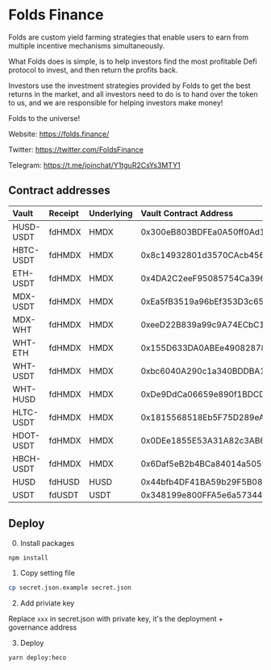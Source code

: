 # Folds Finance

Folds are custom yield farming strategies that enable users to earn from multiple incentive mechanisms simultaneously.

What Folds does is simple,  is to help investors find the most profitable Defi protocol to invest, and then return the profits back.

Investors use the investment strategies provided by Folds to get the best returns in the market, and all investors need to do is to hand over the token to us, and we are responsible for helping investors make money!

Folds to the universe!

Website: https://folds.finance/

Twitter: https://twitter.com/FoldsFinance

Telegram: https://t.me/joinchat/Y1tguR2CsYs3MTY1

## Contract addresses

| Vault             | Receipt     | Underlying  | Vault Contract Address                     | Underlying Address                         | Strategy Address                           |
|:------------------|:------------|:------------|:-------------------------------------------|:-------------------------------------------|:-------------------------------------------|
| HUSD-USDT         | fdHMDX      | HMDX        | 0x300eB803BDFEa0A50ff0Ad1915510E1d1fe1D666 | 0xdff86b408284dff30a7cad7688fedb465734501c | 0x4a74800C503678f655Be60af28778aCDECF90a5d |
| HBTC-USDT         | fdHMDX      | HMDX        | 0x8c14932801d3570CAcb456ce58a91c93999FD637 | 0xfbe7b74623e4be82279027a286fa3a5b5280f77c | 0xaC385B049Ee675A0CFA1A73072B6630f5B7eCFa9 |
| ETH-USDT          | fdHMDX      | HMDX        | 0x4DA2C2eeF95085754Ca396778e0d69F21Ce79466 | 0x78c90d3f8a64474982417cdb490e840c01e516d4 | 0xD0373B13444C425a6208d147F9D7E8ea621E582D |
| MDX-USDT          | fdHMDX      | HMDX        | 0xEa5fB3519a96bEf353D3c6505054C4EcbEEb8ed7 | 0x615e6285c5944540fd8bd921c9c8c56739fd1e13 | 0xd73E2BCaf1Bd5759C1f412a35a5Fb1bD98a2d053 |
| MDX-WHT           | fdHMDX      | HMDX        | 0xeeD22B839a99c9A74ECbC13B91Fb8a5C89d318af | 0x6dd2993b50b365c707718b0807fc4e344c072ec2 | 0xDfaBA9036aDc9ffA5A0e5452D590ED5618A7F8F5 |
| WHT-ETH           | fdHMDX      | HMDX        | 0x155D633DA0ABEe490828787686E37a3432Dc3D80 | 0x53e458ad1cfeb9582736db6bde9af89948e3bc3d | 0xbDF728A7c2A7a819EaA91c82DCdA17970F5f7C98 |
| WHT-USDT          | fdHMDX      | HMDX        | 0xbc6040A290c1a340BDDBA1020CbADEB0de53A61A | 0x499b6e03749b4baf95f9e70eed5355b138ea6c31 | 0xAf93016432E3f753391421552be8E3755e9DF8eC |
| WHT-HUSD          | fdHMDX      | HMDX        | 0xDe9DdCa06659e890f1BDCDCCE422Aa2725954e36 | 0x3375aff2cacf683b8fc34807b9443eb32e7afff6 | 0xc45bF0621270d39Ff354a6291268379082Ad4e2f |
| HLTC-USDT         | fdHMDX      | HMDX        | 0x1815568518Eb5F75D289eAA3c7B8e77E75288928 | 0x060b4bfce16d15a943ec83c56c87940613e162eb | 0x680Cd668F3C1b7432EDd25fFEDF1a3EDe2bDc63C |
| HDOT-USDT         | fdHMDX      | HMDX        | 0x0DEe1855E53A31A82c3AB66a723c16b600e24647 | 0x5484ab0df3e51187f83f7f6b1a13f7a7ee98c368 | 0xBbcB5FE9A23039b9362294Be0c54594A616DC54c |
| HBCH-USDT         | fdHMDX      | HMDX        | 0x6Daf5eB2b4BCa84014a5059C507C244f99d89296 | 0x1f0ec8e0096e145f2bf2cb4950ed7b52d1cbd35f | 0x2BEbAE15C4429309b6EB7828FdD1d139cE732744 |
| HUSD              | fdHUSD      | HUSD        | 0x44bfb4DF41BA59b29F5B08F8c5045F1A8325F7AD | 0x0298c2b32eaE4da002a15f36fdf7615BEa3DA047 | 0xA3a9c9C0317B0dE642C3C0C9A12e9ee5F51106a0 |
| USDT              | fdUSDT      | USDT        | 0x348199e800FFA5e6a57344A6Da27BB9E9aeADcD0 | 0xa71EdC38d189767582C38A3145b5873052c3e47a | 0x2b7D8fb2c237DCF47c89187717a3eb24121A5A3D |


## Deploy

0. Install packages

```bash
npm install
```

1. Copy setting file

```bash
cp secret.json.example secret.json
```

2. Add priviate key

Replace `xxx` in secret.json with private key, it's the deployment + governance address

3. Deploy

```bash
yarn deploy:heco
```
